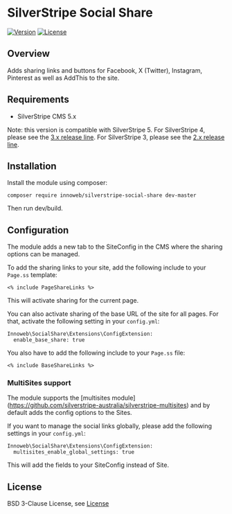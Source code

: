 # SilverStripe Social Share

[![Version](http://img.shields.io/packagist/v/innoweb/silverstripe-social-share.svg?style=flat-square)](https://packagist.org/packages/innoweb/silverstripe-social-share)
[![License](http://img.shields.io/packagist/l/innoweb/silverstripe-social-share.svg?style=flat-square)](license.md)

## Overview

Adds sharing links and buttons for Facebook, X (Twitter), Instagram, Pinterest as well as AddThis to the site.

## Requirements

* SilverStripe CMS 5.x

Note: this version is compatible with SilverStripe 5. 
For SilverStripe 4, please see the [3.x release line](https://github.com/xini/silverstripe-social-profiles/tree/3).
For SilverStripe 3, please see the [2.x release line](https://github.com/xini/silverstripe-social-profiles/tree/2.0).

## Installation

Install the module using composer:
```
composer require innoweb/silverstripe-social-share dev-master
```

Then run dev/build.

## Configuration

The module adds a new tab to the SiteConfig in the CMS where the sharing options can be managed. 

To add the sharing links to your site, add the following include to your `Page.ss` template:

```
<% include PageShareLinks %>
```

This will activate sharing for the current page.

You can also activate sharing of the base URL of the site for all pages. For that, activate the following setting in your `config.yml`:

```
Innoweb\SocialShare\Extensions\ConfigExtension:
  enable_base_share: true
``` 

You also have to add the following include to your `Page.ss` file:

```
<% include BaseShareLinks %>
```

### MultiSites support

The module supports the [multisites module] (https://github.com/silverstripe-australia/silverstripe-multisites) and by default adds the config options to the Sites.

If you want to manage the social links globally, please add the following settings in your `config.yml`:

```
Innoweb\SocialShare\Extensions\ConfigExtension:
  multisites_enable_global_settings: true
``` 

This will add the fields to your SiteConfig instead of Site. 

## License

BSD 3-Clause License, see [License](license.md)
